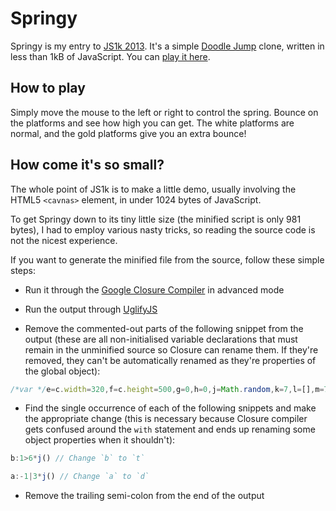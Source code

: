 # Springy

Springy is my entry to [JS1k 2013](http://js1k.com/2013-spring/). It's a simple [Doodle Jump](http://en.wikipedia.org/wiki/Doodle_Jump) clone, written in less than 1kB of JavaScript. You can [play it here](http://js1k.com/2013-spring/demo/1325).

## How to play

Simply move the mouse to the left or right to control the spring. Bounce on the platforms and see how high you can get. The white platforms are normal, and the gold platforms give you an extra bounce!

## How come it's so small?

The whole point of JS1k is to make a little demo, usually involving the HTML5 `<cavnas>` element, in under 1024 bytes of JavaScript.

To get Springy down to its tiny little size (the minified script is only 981 bytes), I had to employ various nasty tricks, so reading the source code is not the nicest experience.

If you want to generate the minified file from the source, follow these simple steps:

 - Run it through the [Google Closure Compiler](http://closure-compiler.appspot.com) in advanced mode

 - Run the output through [UglifyJS](http://marijnhaverbeke.nl/uglifyjs)
 
 - Remove the commented-out parts of the following snippet from the output (these are all non-initialised variable declarations that must remain in the unminified source so Closure can rename them. If they're removed, they can't be automatically renamed as they're properties of the global object):

```javascript
/*var */e=c.width=320,f=c.height=500,g=0,h=0,j=Math.random,k=7,l=[],m=70,n=20,p="fillStyle"/*,q,r,s,t,u,v,w,x,z,i,A*/;
```

 - Find the single occurrence of each of the following snippets and make the appropriate change (this is necessary because Closure compiler gets confused around the `with` statement and ends up renaming some object properties when it shouldn't):

```javascript
b:1>6*j() // Change `b` to `t`

a:-1|3*j() // Change `a` to `d`
```

 - Remove the trailing semi-colon from the end of the output
